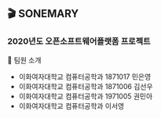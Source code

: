 ## :clapper: SONEMARY
### 2020년도 오픈소프트웨어플랫폼 프로젝트
:memo: 팀원 소개
- 이화여자대학교 컴퓨터공학과 1871017 민은영
- 이화여자대학교 컴퓨터공학과 1871006 김선우
- 이화여자대학교 컴퓨터공학과 1971005 권민아
- 이화여자대학교 컴퓨터공학과 이서영
